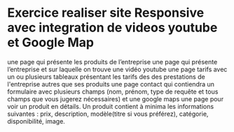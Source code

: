 # Exercice realiser site Responsive avec integration de videos youtube et Google Map

une page qui présente les produits de l’entreprise
une page qui présente l’entreprise et sur laquelle on trouve une vidéo youtube
une page tarifs avec un ou plusieurs tableaux présentant les tarifs des des prestations de
l'entreprise autres que ses produits
une page contact qui contiendra un formulaire avec plusieurs champs (nom, prénom, type de
requête et tous champs que vous jugerez nécessaires) et une google maps
une page pour voir un produit en détails. Un produit contient à minima les informations suivantes :
prix, description, modèle(titre si vous préférez), catégorie, disponibilité, image.
